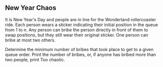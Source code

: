 ## New Year Chaos
It is New Year's Day and people are in line for the Wonderland rollercoaster ride. Each person wears a sticker indicating their initial position in the queue from  1 to n. Any person can bribe the person directly in front of them to swap positions, but they still wear their original sticker. One person can bribe at most two others.

Determine the minimum number of bribes that took place to get to a given queue order. Print the number of bribes, or, if anyone has bribed more than two people, print Too chaotic.